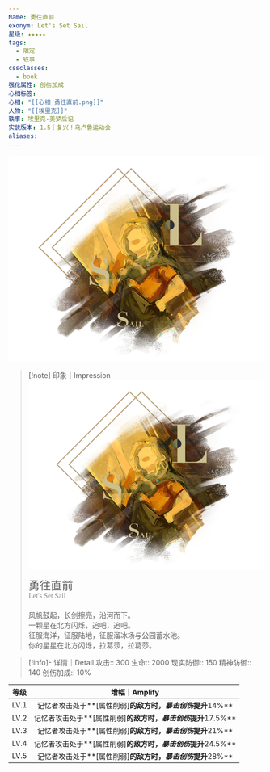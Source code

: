 ```yaml
---
Name: 勇往直前
exonym: Let's Set Sail
星级: ✦✦✦✦✦
tags:
  - 限定
  - 轶事
cssclasses:
  - book
强化属性: 创伤加成
心相标签: 
心相: "[[心相 勇往直前.png]]"
人物: "[[埃里克]]"
轶事: 埃里克·美梦后记
实装版本: 1.5｜复兴！乌卢鲁运动会
aliases: 
---
```

![cover](assets/勇往直前｜Let's%20Set%20Sail.assets/心相%20勇往直前.png)

> [!note] 印象｜Impression
> ![心相 勇往直前|inlL|300](assets/勇往直前｜Let's%20Set%20Sail.assets/心相%20勇往直前.png)
> <p style="font-family: '家族宋', sans-serif; font-size: 22px; line-height: 0.75; text-indent: 0;">勇往直前<br><span style="font-family: serif; font-size: 14px; color: #888888;">Let's Set Sail</span></p>
> 
> 风帆鼓起，长剑擦亮，沿河而下。  
> 一颗星在北方闪烁，追吧，追吧。  
> 征服海洋，征服陆地，征服溜冰场与公园蓄水池。  
> 你的星星在北方闪烁，拉葛莎，拉葛莎。

> [!info]- 详情｜Detail
> 攻击:: 300
> 生命:: 2000
> 现实防御:: 150
> 精神防御:: 140
> 创伤加成:: 10%

| 等级 |                        增幅｜Amplify                         |
| :--: | :----------------------------------------------------------: |
| LV.1 | 记忆者攻击处于**[属性削弱]**的敌方时，*暴击创伤*提升**14%**  |
| LV.2 | 记忆者攻击处于**[属性削弱]**的敌方时，*暴击创伤*提升**17.5%** |
| LV.3 | 记忆者攻击处于**[属性削弱]**的敌方时，*暴击创伤*提升**21%**  |
| LV.4 | 记忆者攻击处于**[属性削弱]**的敌方时，*暴击创伤*提升**24.5%** |
| LV.5 | 记忆者攻击处于**[属性削弱]**的敌方时，*暴击创伤*提升**28%**  |
